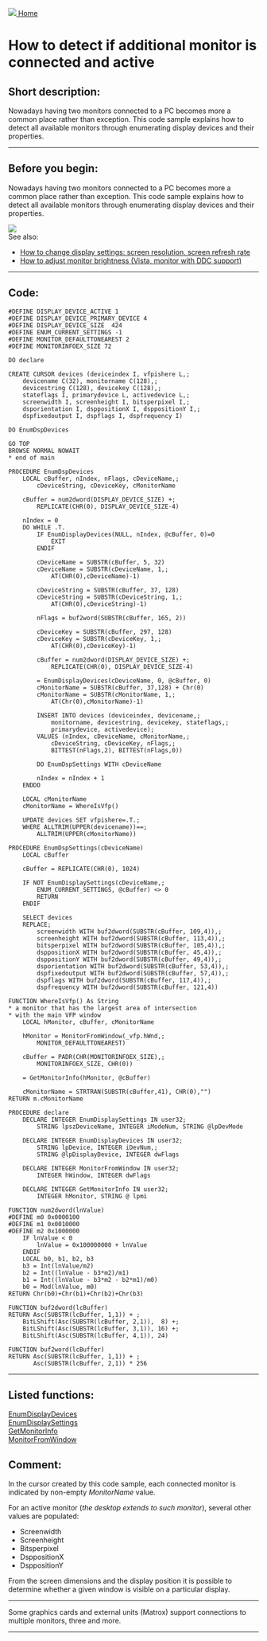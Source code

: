 [<img src="../images/home.png"> Home ](https://github.com/VFPX/Win32API)  

# How to detect if additional monitor is connected and active

## Short description:
Nowadays having two monitors connected to a PC becomes more a common place rather than exception. This code sample explains how to detect all available monitors through enumerating display devices and their properties.  
***  


## Before you begin:
Nowadays having two monitors connected to a PC becomes more a common place rather than exception. This code sample explains how to detect all available monitors through enumerating display devices and their properties.  

![](../images/enumdisplaydevices.png)  
See also:

* [How to change display settings: screen resolution, screen refresh rate](sample_374.md)  
* [How to adjust monitor brightness (Vista, monitor with DDC support)](sample_543.md)  
  
***  


## Code:
```foxpro  
#DEFINE DISPLAY_DEVICE_ACTIVE 1
#DEFINE DISPLAY_DEVICE_PRIMARY_DEVICE 4
#DEFINE DISPLAY_DEVICE_SIZE  424
#DEFINE ENUM_CURRENT_SETTINGS -1
#DEFINE MONITOR_DEFAULTTONEAREST 2
#DEFINE MONITORINFOEX_SIZE 72

DO declare

CREATE CURSOR devices (deviceindex I, vfpishere L,;
	devicename C(32), monitorname C(128),;
	devicestring C(128), devicekey C(128),;
	stateflags I, primarydevice L, activedevice L,;
	screenwidth I, screenheight I, bitsperpixel I,;
	dsporientation I, dsppositionX I, dsppositionY I,;
	dspfixedoutput I, dspflags I, dspfrequency I)

DO EnumDspDevices

GO TOP
BROWSE NORMAL NOWAIT
* end of main

PROCEDURE EnumDspDevices
	LOCAL cBuffer, nIndex, nFlags, cDeviceName,;
		cDeviceString, cDeviceKey, cMonitorName

	cBuffer = num2dword(DISPLAY_DEVICE_SIZE) +;
		REPLICATE(CHR(0), DISPLAY_DEVICE_SIZE-4)

	nIndex = 0
	DO WHILE .T.
		IF EnumDisplayDevices(NULL, nIndex, @cBuffer, 0)=0
			EXIT
		ENDIF

		cDeviceName = SUBSTR(cBuffer, 5, 32)
		cDeviceName = SUBSTR(cDeviceName, 1,;
			AT(CHR(0),cDeviceName)-1)
		
		cDeviceString = SUBSTR(cBuffer, 37, 128)
		cDeviceString = SUBSTR(cDeviceString, 1,;
			AT(CHR(0),cDeviceString)-1)

		nFlags = buf2word(SUBSTR(cBuffer, 165, 2))

		cDeviceKey = SUBSTR(cBuffer, 297, 128)
		cDeviceKey = SUBSTR(cDeviceKey, 1,;
			AT(CHR(0),cDeviceKey)-1)

		cBuffer = num2dword(DISPLAY_DEVICE_SIZE) +;
			REPLICATE(CHR(0), DISPLAY_DEVICE_SIZE-4)

		= EnumDisplayDevices(cDeviceName, 0, @cBuffer, 0)
		cMonitorName = SUBSTR(cBuffer, 37,128) + Chr(0)
		cMonitorName = SUBSTR(cMonitorName, 1,;
			AT(Chr(0),cMonitorName)-1)

		INSERT INTO devices (deviceindex, devicename,;
			monitorname, devicestring, devicekey, stateflags,;
			primarydevice, activedevice);
		VALUES (nIndex, cDeviceName, cMonitorName,;
			cDeviceString, cDeviceKey, nFlags,;
			BITTEST(nFlags,2), BITTEST(nFlags,0))

		DO EnumDspSettings WITH cDeviceName

		nIndex = nIndex + 1
	ENDDO
	
	LOCAL cMonitorName
	cMonitorName = WhereIsVfp()

	UPDATE devices SET vfpishere=.T.;
	WHERE ALLTRIM(UPPER(devicename))==;
		ALLTRIM(UPPER(cMonitorName))

PROCEDURE EnumDspSettings(cDeviceName)
	LOCAL cBuffer

	cBuffer = REPLICATE(CHR(0), 1024)

	IF NOT EnumDisplaySettings(cDeviceName,;
		ENUM_CURRENT_SETTINGS, @cBuffer) <> 0
		RETURN
	ENDIF

	SELECT devices
	REPLACE;
		screenwidth WITH buf2dword(SUBSTR(cBuffer, 109,4)),;
		screenheight WITH buf2dword(SUBSTR(cBuffer, 113,4)),;
		bitsperpixel WITH buf2dword(SUBSTR(cBuffer, 105,4)),;
		dsppositionX WITH buf2dword(SUBSTR(cBuffer, 45,4)),;
		dsppositionY WITH buf2dword(SUBSTR(cBuffer, 49,4)),;
		dsporientation WITH buf2dword(SUBSTR(cBuffer, 53,4)),;
		dspfixedoutput WITH buf2dword(SUBSTR(cBuffer, 57,4)),;
		dspflags WITH buf2dword(SUBSTR(cBuffer, 117,4)),;
		dspfrequency WITH buf2dword(SUBSTR(cBuffer, 121,4))

FUNCTION WhereIsVfp() As String
* a monitor that has the largest area of intersection
* with the main VFP window
	LOCAL hMonitor, cBuffer, cMonitorName

	hMonitor = MonitorFromWindow(_vfp.hWnd,;
		MONITOR_DEFAULTTONEAREST)

	cBuffer = PADR(CHR(MONITORINFOEX_SIZE),;
		MONITORINFOEX_SIZE, CHR(0))

	= GetMonitorInfo(hMonitor, @cBuffer)
	
	cMonitorName = STRTRAN(SUBSTR(cBuffer,41), CHR(0),"")
RETURN m.cMonitorName
	
PROCEDURE declare
	DECLARE INTEGER EnumDisplaySettings IN user32;
		STRING lpszDeviceName, INTEGER iModeNum, STRING @lpDevMode

	DECLARE INTEGER EnumDisplayDevices IN user32;
		STRING lpDevice, INTEGER iDevNum,;
		STRING @lpDisplayDevice, INTEGER dwFlags

	DECLARE INTEGER MonitorFromWindow IN user32;
		INTEGER hWindow, INTEGER dwFlags

	DECLARE INTEGER GetMonitorInfo IN user32;
		INTEGER hMonitor, STRING @ lpmi

FUNCTION num2dword(lnValue)
#DEFINE m0 0x0000100
#DEFINE m1 0x0010000
#DEFINE m2 0x1000000
	IF lnValue < 0
		lnValue = 0x100000000 + lnValue
	ENDIF
	LOCAL b0, b1, b2, b3
	b3 = Int(lnValue/m2)
	b2 = Int((lnValue - b3*m2)/m1)
	b1 = Int((lnValue - b3*m2 - b2*m1)/m0)
	b0 = Mod(lnValue, m0)
RETURN Chr(b0)+Chr(b1)+Chr(b2)+Chr(b3)

FUNCTION buf2dword(lcBuffer)
RETURN Asc(SUBSTR(lcBuffer, 1,1)) + ;
	BitLShift(Asc(SUBSTR(lcBuffer, 2,1)),  8) +;
	BitLShift(Asc(SUBSTR(lcBuffer, 3,1)), 16) +;
	BitLShift(Asc(SUBSTR(lcBuffer, 4,1)), 24)

FUNCTION buf2word(lcBuffer)
RETURN Asc(SUBSTR(lcBuffer, 1,1)) + ;
       Asc(SUBSTR(lcBuffer, 2,1)) * 256  
```  
***  


## Listed functions:
[EnumDisplayDevices](../libraries/user32/EnumDisplayDevices.md)  
[EnumDisplaySettings](../libraries/user32/EnumDisplaySettings.md)  
[GetMonitorInfo](../libraries/user32/GetMonitorInfo.md)  
[MonitorFromWindow](../libraries/user32/MonitorFromWindow.md)  

## Comment:
In the cursor created by this code sample, each connected monitor is indicated by non-empty *MonitorName* value.   
  
For an active monitor (*the desktop extends to such monitor*), several other values are populated:  
  
* Screenwidth  
* Screenheight  
* Bitsperpixel  
* DsppositionX  
* DsppositionY
  
From the screen dimensions and the display position it is possible to determine whether a given window is visible on a particular display.  

***  
Some graphics cards and external units (Matrox) support connections to multiple monitors, three and more.  
  
***  

